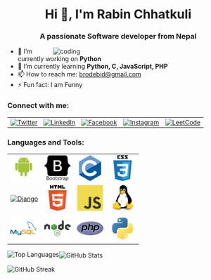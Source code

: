
  <h1 align="center">Hi 👋, I'm Rabin Chhatkuli</h1>
  <h3 align="center">A passionate Software developer from Nepal</h3>

  <img align="right" alt="coding" width="400" src="https://media1.tenor.com/m/2uyENRmiUt0AAAAC/coding.gif">

  <ul>
    <li>🔭 I’m currently working on <strong>Python</strong></li>
    <li>🌱 I’m currently learning <strong>Python, C, JavaScript, PHP</strong></li>
    <li>📫 How to reach me: <a href="mailto:brodebid@gmail.com">brodebid@gmail.com</a></li>
    <li>⚡ Fun fact: I am Funny</li>
  </ul>

  <h3 align="left">Connect with me:</h3>
  <table align="center">
    <tr>
      <td><a href="https://twitter.com/Rabin chhatkuli" target="_blank"><img src="https://raw.githubusercontent.com/rahuldkjain/github-profile-readme-generator/master/src/images/icons/Social/twitter.svg" alt="Twitter" height="30" width="40"></a></td>
      <td><a href="https://linkedin.com/in/rabin chhatkuli" target="_blank"><img src="https://raw.githubusercontent.com/rahuldkjain/github-profile-readme-generator/master/src/images/icons/Social/linked-in-alt.svg" alt="LinkedIn" height="30" width="40"></a></td>
      <td><a href="https://www.facebook.com/profile.php?id=100075232735581" target="_blank"><img src="https://raw.githubusercontent.com/rahuldkjain/github-profile-readme-generator/master/src/images/icons/Social/facebook.svg" alt="Facebook" height="30" width="40"></a></td>
      <td><a href="https://www.instagram.com/rabinxtkuli/?hl=en" target="_blank"><img src="https://raw.githubusercontent.com/rahuldkjain/github-profile-readme-generator/master/src/images/icons/Social/instagram.svg" alt="Instagram" height="30" width="40"></a></td>
      <td><a href="https://leetcode.com/Rabinxt/" target="_blank"><img src="https://raw.githubusercontent.com/rahuldkjain/github-profile-readme-generator/master/src/images/icons/Social/leet-code.svg" alt="LeetCode" height="30" width="40"></a></td>
    </tr>
  </table>

  <h3 align="left">Languages and Tools:</h3>
  <table align="center">
    <tr>
      <td><a href="https://developer.android.com" target="_blank" rel="noreferrer"><img src="https://raw.githubusercontent.com/devicons/devicon/master/icons/android/android-original-wordmark.svg" alt="Android" width="60" height="60"></a></td>
      <td><a href="https://getbootstrap.com" target="_blank" rel="noreferrer"><img src="https://raw.githubusercontent.com/devicons/devicon/master/icons/bootstrap/bootstrap-plain-wordmark.svg" alt="Bootstrap" width="60" height="60"></a></td>
      <td><a href="https://www.cprogramming.com/" target="_blank" rel="noreferrer"><img src="https://raw.githubusercontent.com/devicons/devicon/master/icons/c/c-original.svg" alt="C" width="60" height="60"></a></td>
      <td><a href="https://www.w3schools.com/css/" target="_blank" rel="noreferrer"><img src="https://raw.githubusercontent.com/devicons/devicon/master/icons/css3/css3-original-wordmark.svg" alt="CSS3" width="60" height="60"></a></td>
    </tr>
    <tr>
      <td><a href="https://www.djangoproject.com/" target="_blank" rel="noreferrer"><img src="https://cdn.worldvectorlogo.com/logos/django.svg" alt="Django" width="60" height="60"></a></td>
      <td><a href="https://www.w3.org/html/" target="_blank" rel="noreferrer"><img src="https://raw.githubusercontent.com/devicons/devicon/master/icons/html5/html5-original-wordmark.svg" alt="HTML5" width="60" height="60"></a></td>
      <td><a href="https://developer.mozilla.org/en-US/docs/Web/JavaScript" target="_blank" rel="noreferrer"><img src="https://raw.githubusercontent.com/devicons/devicon/master/icons/javascript/javascript-original.svg" alt="JavaScript" width="60" height="60"></a></td>
      <td><a href="https://www.linux.org/" target="_blank" rel="noreferrer"><img src="https://raw.githubusercontent.com/devicons/devicon/master/icons/linux/linux-original.svg" alt="Linux" width="60" height="60"></a></td>
    </tr>
    <tr>
      <td><a href="https://www.mysql.com/" target="_blank" rel="noreferrer"><img src="https://raw.githubusercontent.com/devicons/devicon/master/icons/mysql/mysql-original-wordmark.svg" alt="MySQL" width="60" height="60"></a></td>
      <td><a href="https://nodejs.org" target="_blank" rel="noreferrer"><img src="https://raw.githubusercontent.com/devicons/devicon/master/icons/nodejs/nodejs-original-wordmark.svg" alt="Node.js" width="60" height="60"></a></td>
      <td><a href="https://www.php.net" target="_blank" rel="noreferrer"><img src="https://raw.githubusercontent.com/devicons/devicon/master/icons/php/php-original.svg" alt="PHP" width="60" height="60"></a></td>
      <td><a href="https://www.python.org" target="_blank" rel="noreferrer"><img src="https://raw.githubusercontent.com/devicons/devicon/master/icons/python/python-original.svg" alt="Python" width="60" height="60"></a></td>
    </tr>
  </table>

  <p><img src="https://github-readme-stats.vercel.app/api/top-langs?username=rabinxt&show_icons=true&locale=en&layout=compact" alt="Top Languages" align="left"></p>

  <p><img src="https://github-readme-stats.vercel.app/api?username=rabinxt&show_icons=true&locale=en" alt="GitHub Stats" align="center"></p>

  <p><img src="https://github-readme-streak-stats.herokuapp.com/?user=rabinxt" alt="GitHub Streak" align="center"></p>
